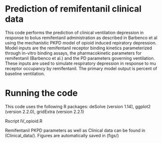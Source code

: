 
# Prediction of remifentanil clinical data
This code performs the prediction of clinical ventilation depression in response to bolus remifentanil administration as described in Barbenco et al using the mechanistic PKPD model of opioid induced repiratory depression. Model inputs are the remifentanil receptor binding kinetics parameterized through in-vitro binding assays, the pharmacokinetic parameters for remifentanil (Barbenco et al.) and the PD parameters governing ventilation. These inputs are used to simulate respiratory depression in response to mu receptor occupancy by remifentanil. The primary model output is percent of baseline ventilation.

# Running the code 
This code uses the following R packages: deSolve (version 1.14), ggplot2 (version 2.2.0), gridExtra (version 2.2.1)

Rscript IV_opioid.R 

Remifentanil PKPD parameters as well as Clinical data can be found in (Clinical_data/). Figures are automatically saved in (figs/)
